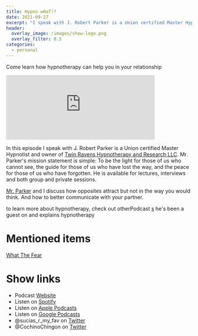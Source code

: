 ```yaml
---
title: Hypno wHaT!?
date: 2021-09-27
excerpt: "I speak with J. Robert Parker is a Union certified Master Hypnotist and owner of Twin Ravens Hypnotherapy and Research LLC"
header:
  overlay_image: /images/show-logo.png
  overlay_filter: 0.5
categories:
  - personal
---
```


Come learn how hypnotherapy can help you in your relationship

<iframe src="https://open.spotify.com/embed/episode/2EZOG2mKB3Rm0BFD1awp61" width="80%" height="175" frameborder="0" allowtransparency="true" allow="encrypted-media"></iframe>

In this episode I speak with J. Robert Parker is a Union certified Master Hypnotist and owner of [Twin Ravens Hypnotherapy and Research LLC](http://twinravens.org). Mr. Parker's mission statement is simple: To be the light for those of us who cannot see, the guide for those of us who have lost the way, and the peace for those of us who have forgotten. He is available for lectures, interviews and both group and private sessions.

[Mr. Parker](https://i.imgur.com/NGjDqVZ.jpg) and I discuss how opposites attract but not in the way you would think. And how to better communicate with your partner.

to learn more about hypnotherapy, check out otherPodcast [s](https://twinravens.org/?page_id=384) he's been a guest on and explains hypnotherapy

# Mentioned items

[What The Fear](https://open.spotify.com/episode/4LRlUHuk7C2fxKQpEFnLvL)

# Show links

* <i class='fas fa-link'></i>Podcast [ Website](https://sucias.xyz)
* <i class='fab fa-spotify'></i>Listen on [Spotify](https://open.spotify.com/show/3XjoipCU3QzeIaQAAQpBdW)
* <i class='fas fa-podcast'></i>Listen on [Apple Podcasts](https://podcasts.apple.com/us/podcast/sucias-are-my-favorite/id1548173787)
* <i class='fab fa-google-play'></i>Listen on [Google Podcasts](https://podcasts.google.com/feed/aHR0cHM6Ly9hbmNob3IuZm0vcy80MjI0YzYzYy9wb2RjYXN0L3Jzcw==)
* <i class='fab fa-twitter'></i>@sucias_r_my_fav on [Twitter](https://twitter.com/sucias_r_my_fav)
* <i class='fab fa-twitter'></i>@CochinoChingon on [Twitter](https://twitter.com/cochinochingon)
